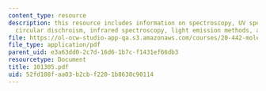 ```yaml
---
content_type: resource
description: this resource includes information on spectroscopy, UV spectroscopy,
  circular dischroism, infrared spectroscopy, light emission methods, and light microscopy.
file: https://ol-ocw-studio-app-qa.s3.amazonaws.com/courses/20-442-molecular-structure-of-biological-materials-be-442-fall-2005/52fd108faa03b2cbf2201b8630c90114_101305.pdf
file_type: application/pdf
parent_uid: e3a63dd0-2c7d-16d6-1b7c-f1431ef66db3
resourcetype: Document
title: 101305.pdf
uid: 52fd108f-aa03-b2cb-f220-1b8630c90114
---
```

